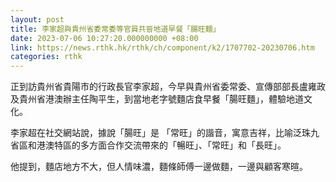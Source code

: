 ```yaml
---
layout: post
title: 李家超與貴州省委常委等官員共晉地道早餐「腸旺麵」
date: 2023-07-06 10:27:20.000000000 +08:00
link: https://news.rthk.hk/rthk/ch/component/k2/1707702-20230706.htm
categories: rthk
---
```


正到訪貴州省貴陽市的行政長官李家超，今早與貴州省委常委、宣傳部部長盧雍政及貴州省港澳辦主任陶平生，到當地老字號麵店食早餐「腸旺麵」，體驗地道文化。

李家超在社交網站說，據說「腸旺」是 「常旺」的諧音，寓意吉祥，比喻泛珠九省區和港澳特區的多方面合作交流帶來的「暢旺」、「常旺」和「長旺」。

他提到，麵店地方不大，但人情味濃，麵條師傅一邊做麵，一邊與顧客寒暄。
